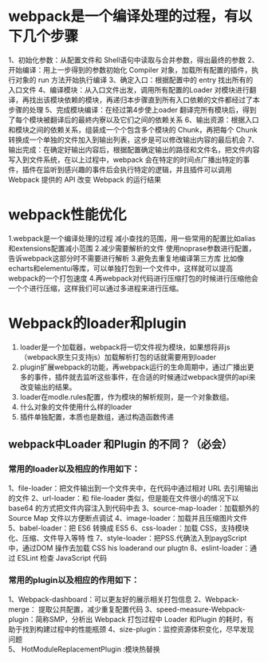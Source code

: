 # webpack是一个编译处理的过程，有以下几个步骤
 1、初始化参数：从配置文件和 Shell语句中读取与合并参数，得出最终的参数 
 2、开始编译：用上一步得到的参数初始化 Compiler 对象，加载所有配置的插件，执行对象的 run 方法开始执行编译 
 3、确定入口：根据配置中的 entry 找出所有的入口文件 
 4、编译模块：从入口文件出发，调用所有配置的Loader 对模块进行翻译，再找出该模块依赖的模块，再递归本步骤直到所有入口依赖的文件都经过了本步骤的处理 
 5、完成模块编译：在经过第4步使上oader 翻译完所有模块后，得到了每个模块被翻译后的最終内寮以及它们之间的依赖关系 
 6、输出资源：根据入口和模块之间的依赖关系，组装成一个个包含多个模块的 Chunk，再把每个 Chunk 转换成一个单独的文件加入到输出列表，这步是可以修改输出内容的最后机会 
 7、输出完成：在确定好输出内容后，根据配置确定输出的路径和文件名，把文件内容写入到文件系统，在以上过程中，webpack 会在特定的时间点广播出特定的事件，插件在监听到感兴趣的事件后会执行特定的逻辑，并且插件可以调用 Webpack 提供的 API 改变 Webpack 的运行结果

# webpack性能优化
1.webpack是一个编译处理的过程
减小查找的范围，用一些常用的配置比如alias和extensions配置减小范围
2.减少需要解析的文件
使用noprase参数进行配置，告诉webpack这部分时不需要进行解析
3.避免去重复地编译第三方库
比如像echarts和elementui等库，可以单独打包到一个文件中，这样就可以提高webpack的一个打包速度
4.再webpack对代码进行压缩打包的时候进行压缩他会一个个进行压缩，这样我们可以通过多进程来进行压缩。

# Webpack的loader和plugin
1. loader是一个加载器，webpack将一切文件视为模块，如果想将非js（webpack原生只支持js）加载解析打包的话就需要用到loader
2. plugin扩展webpack的功能，再webpack运行的生命周期中，通过广播出更多的事件，插件就去监听这些事件，在合适的时候通过webpack提供的api来改变输出的结果。
3. loader在modle.rules配置，作为模块的解析规则，是一个对象数组。
4. 什么对象的文件使用什么样的loader
5. 插件单独配置，本质也是数组，通过构造函数传递
## webpack中Loader 和Plugin 的不同？（必会）
### 常用的loader以及相应的作用如下： 
1、file-loader：把文件输出到一个文件夹中，在代码中通过相对 URL 去引用输出的文件 
2、url-loader：和 file-loader 类似，但是能在文件很小的情况下以base64 的方式把文件内容注入到代码中去
3、source-map-loader：加载额外的 Source Map 文件以方便断点调试 
4、image-loader：加载并且压缩图片文件 
5、babel-loader：把 ES6 转换成 ES5 
6、css-loader：加载 CSS，支持模块化、压缩、文件导入等特 性 
7、style-loader：把PSS.代确法入到paygScript 中，通过DOM 操作去加载 CSS his loaderand our plugtn 
8、eslint-loader：通过 ESLint 检查 JavaScript 代码
### 常用的plugin以及相应的作用如下：
1、Webpack-dashboard：可以更友好的展示相关打包信息
2、Webpack-merge： 提取公共配置，减少重复配置代码 
3、speed-measure-Webpack-plugin：简称SMP，分析出 Webpack 打包过程中 Loader 和Plugin 的耗时，有助于找到构建过程中的性能瓶颈 
4、size-plugin：监控资源体积变化，尽早发现问题  
5、 HotModuleReplacementPlugin :模块热替换